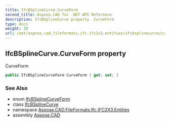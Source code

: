 ```yaml
---
title: IfcBSplineCurve.CurveForm
second_title: Aspose.CAD for .NET API Reference
description: IfcBSplineCurve property. CurveForm
type: docs
weight: 30
url: /net/aspose.cad.fileformats.ifc.ifc2x3.entities/ifcbsplinecurve/curveform/
---
```

## IfcBSplineCurve.CurveForm property

CurveForm

```csharp
public IfcBSplineCurveForm CurveForm { get; set; }
```

### See Also

* enum [IfcBSplineCurveForm](../../../aspose.cad.fileformats.ifc.ifc2x3.types/ifcbsplinecurveform/)
* class [IfcBSplineCurve](../)
* namespace [Aspose.CAD.FileFormats.Ifc.IFC2X3.Entities](../../ifcbsplinecurve/)
* assembly [Aspose.CAD](../../../)


